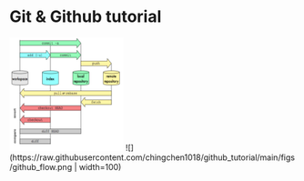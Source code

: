 # Git & Github tutorial

<img src="https://raw.githubusercontent.com/chingchen1018/github_tutorial/main/figs/github_flow.png" width="200" height="200">
![](https://raw.githubusercontent.com/chingchen1018/github_tutorial/main/figs/github_flow.png | width=100)